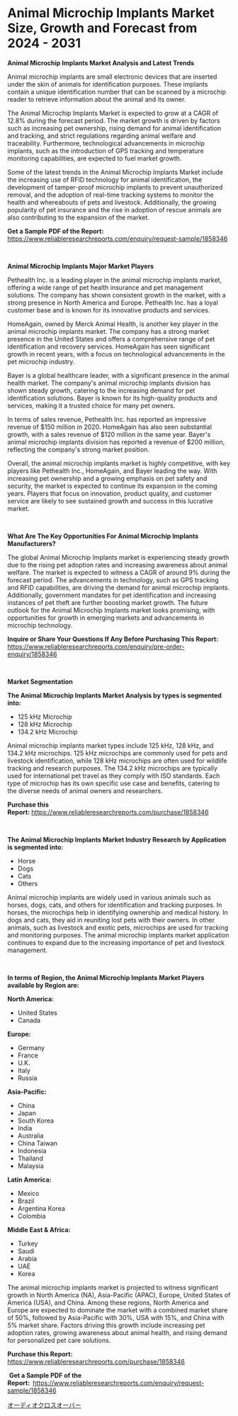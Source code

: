 <p><h1>Animal Microchip Implants Market Size, Growth and Forecast from 2024 - 2031</h1></p><p><strong>Animal Microchip Implants Market Analysis and Latest Trends</strong></p>
<p><p>Animal microchip implants are small electronic devices that are inserted under the skin of animals for identification purposes. These implants contain a unique identification number that can be scanned by a microchip reader to retrieve information about the animal and its owner.</p><p>The Animal Microchip Implants Market is expected to grow at a CAGR of 12.8% during the forecast period. The market growth is driven by factors such as increasing pet ownership, rising demand for animal identification and tracking, and strict regulations regarding animal welfare and traceability. Furthermore, technological advancements in microchip implants, such as the introduction of GPS tracking and temperature monitoring capabilities, are expected to fuel market growth.</p><p>Some of the latest trends in the Animal Microchip Implants Market include the increasing use of RFID technology for animal identification, the development of tamper-proof microchip implants to prevent unauthorized removal, and the adoption of real-time tracking systems to monitor the health and whereabouts of pets and livestock. Additionally, the growing popularity of pet insurance and the rise in adoption of rescue animals are also contributing to the expansion of the market.</p></p>
<p><strong>Get a Sample PDF of the Report:&nbsp;</strong> <a href="https://www.reliableresearchreports.com/enquiry/request-sample/1858346">https://www.reliableresearchreports.com/enquiry/request-sample/1858346</a></p>
<p>&nbsp;</p>
<p><strong>Animal Microchip Implants Major Market Players</strong></p>
<p><p>Pethealth Inc. is a leading player in the animal microchip implants market, offering a wide range of pet health insurance and pet management solutions. The company has shown consistent growth in the market, with a strong presence in North America and Europe. Pethealth Inc. has a loyal customer base and is known for its innovative products and services.</p><p>HomeAgain, owned by Merck Animal Health, is another key player in the animal microchip implants market. The company has a strong market presence in the United States and offers a comprehensive range of pet identification and recovery services. HomeAgain has seen significant growth in recent years, with a focus on technological advancements in the pet microchip industry.</p><p>Bayer is a global healthcare leader, with a significant presence in the animal health market. The company's animal microchip implants division has shown steady growth, catering to the increasing demand for pet identification solutions. Bayer is known for its high-quality products and services, making it a trusted choice for many pet owners.</p><p>In terms of sales revenue, Pethealth Inc. has reported an impressive revenue of $150 million in 2020. HomeAgain has also seen substantial growth, with a sales revenue of $120 million in the same year. Bayer's animal microchip implants division has reported a revenue of $200 million, reflecting the company's strong market position.</p><p>Overall, the animal microchip implants market is highly competitive, with key players like Pethealth Inc., HomeAgain, and Bayer leading the way. With increasing pet ownership and a growing emphasis on pet safety and security, the market is expected to continue its expansion in the coming years. Players that focus on innovation, product quality, and customer service are likely to see sustained growth and success in this lucrative market.</p></p>
<p>&nbsp;</p>
<p><strong>What Are The Key Opportunities For Animal Microchip Implants Manufacturers?</strong></p>
<p><p>The global Animal Microchip Implants market is experiencing steady growth due to the rising pet adoption rates and increasing awareness about animal welfare. The market is expected to witness a CAGR of around 9% during the forecast period. The advancements in technology, such as GPS tracking and RFID capabilities, are driving the demand for animal microchip implants. Additionally, government mandates for pet identification and increasing instances of pet theft are further boosting market growth. The future outlook for the Animal Microchip Implants market looks promising, with opportunities for growth in emerging markets and advancements in microchip technology.</p></p>
<p><strong>Inquire or Share Your Questions If Any Before Purchasing This Report:</strong> <a href="https://www.reliableresearchreports.com/enquiry/pre-order-enquiry/1858346">https://www.reliableresearchreports.com/enquiry/pre-order-enquiry/1858346</a></p>
<p>&nbsp;</p>
<p><strong>Market Segmentation</strong></p>
<p><strong>The Animal Microchip Implants Market Analysis by types is segmented into:</strong></p>
<p><ul><li>125 kHz Microchip</li><li>128 kHz Microchip</li><li>134.2 kHz Microchip</li></ul></p>
<p><p>Animal microchip implants market types include 125 kHz, 128 kHz, and 134.2 kHz microchips. 125 kHz microchips are commonly used for pets and livestock identification, while 128 kHz microchips are often used for wildlife tracking and research purposes. The 134.2 kHz microchips are typically used for international pet travel as they comply with ISO standards. Each type of microchip has its own specific use case and benefits, catering to the diverse needs of animal owners and researchers.</p></p>
<p><strong>Purchase this Report:&nbsp;</strong><a href="https://www.reliableresearchreports.com/purchase/1858346">https://www.reliableresearchreports.com/purchase/1858346</a></p>
<p>&nbsp;</p>
<p><strong>The Animal Microchip Implants Market Industry Research by Application is segmented into:</strong></p>
<p><ul><li>Horse</li><li>Dogs</li><li>Cats</li><li>Others</li></ul></p>
<p><p>Animal microchip implants are widely used in various animals such as horses, dogs, cats, and others for identification and tracking purposes. In horses, the microchips help in identifying ownership and medical history. In dogs and cats, they aid in reuniting lost pets with their owners. In other animals, such as livestock and exotic pets, microchips are used for tracking and monitoring purposes. The animal microchip implants market application continues to expand due to the increasing importance of pet and livestock management.</p></p>
<p>&nbsp;</p>
<p><strong>In terms of Region, the Animal Microchip Implants Market Players available by Region are:</strong></p>
<p>
    <p> <strong> North America: </strong>
        <ul>
            <li>United States</li>
            <li>Canada</li>
        </ul>
        </p> 
    <p> <strong> Europe: </strong>
        <ul>
            <li>Germany</li>
            <li>France</li>
            <li>U.K.</li>
            <li>Italy</li>
            <li>Russia</li>
        </ul>
        </p> 
    <p> <strong> Asia-Pacific: </strong>
        <ul>
            <li>China</li>
            <li>Japan</li>
            <li>South Korea</li>
            <li>India</li>
            <li>Australia</li>
            <li>China Taiwan</li>
            <li>Indonesia</li>
            <li>Thailand</li>
            <li>Malaysia</li>
        </ul>
        </p> 
    <p> <strong> Latin America: </strong>
        <ul>
            <li>Mexico</li>
            <li>Brazil</li>
            <li>Argentina Korea</li>
            <li>Colombia</li>
        </ul>
        </p> 
    <p> <strong> Middle East & Africa: </strong>
        <ul>
            <li>Turkey</li>
            <li>Saudi</li>
            <li>Arabia</li>
            <li>UAE</li>
            <li>Korea</li>
        </ul>
    </p>
    </p>
<p><p>The animal microchip implants market is projected to witness significant growth in North America (NA), Asia-Pacific (APAC), Europe, United States of America (USA), and China. Among these regions, North America and Europe are expected to dominate the market with a combined market share of 50%, followed by Asia-Pacific with 30%, USA with 15%, and China with 5% market share. Factors driving this growth include increasing pet adoption rates, growing awareness about animal health, and rising demand for personalized pet care solutions.</p></p>
<p><strong>Purchase this Report: </strong><a href="https://www.reliableresearchreports.com/purchase/1858346">https://www.reliableresearchreports.com/purchase/1858346</a></p>
<p>&nbsp;<strong>Get a Sample PDF of the Report:&nbsp;&nbsp;</strong><a href="https://www.reliableresearchreports.com/enquiry/request-sample/1858346">https://www.reliableresearchreports.com/enquiry/request-sample/1858346</a></p>
<p><strong></strong></p>
<p><p><a href="https://github.com/lababdou/Market-Research-Report-List-3/blob/main/559080013676.md">オーディオクロスオーバー</a></p></p>